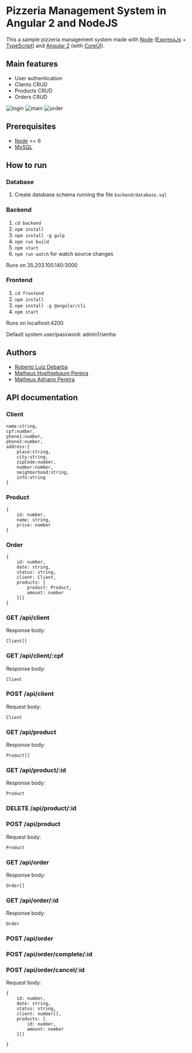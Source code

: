 # Pizzeria Management System in Angular 2 and NodeJS

This a sample pizzeria management system made with [Node](https://nodejs.org) ([ExpressJs](http://expressjs.com/pt-br/) + [TypeScript](https://www.typescriptlang.org/)) and [Angular 2](https://angular.io/) (with [CoreUI](http://coreui.io/)).

## Main features

* User authentication
* Clients CRUD
* Products CRUD
* Orders CRUD

![login](https://github.com/RobertoDebarba/pizzeria-management-angular/blob/master/screenshot/login.png)
![main](https://github.com/RobertoDebarba/pizzeria-management-angular/blob/master/screenshot/main.png)
![order](https://github.com/RobertoDebarba/pizzeria-management-angular/blob/master/screenshot/order.png)

## Prerequisites

* [Node](https://nodejs.org) >= 6
* [MySQL](https://www.mysql.com/)

## How to run

### Database

1. Create database schema running the file `backend/database.sql`

### Backend

1. `cd backend`
1. `npm install`
1. `npm install -g gulp`
1. `npm run build`
1. `npm start`
1. `npm run watch` for watch source changes

Runs on 35.203.100.140:3000

### Frontend

1. `cd frontend`
1. `npm install`
1. `npm install -g @angular/cli`
1. `npm start`

Runs on localhost:4200

Default system user/password: admin1/senha

## Authors

* [Roberto Luiz Debarba](https://github.com/RobertoDebarba)
* [Matheus Hoeltgebaum Pereira](https://github.com/matheushoeltgebaum)
* [Matheus Adriano Pereira](https://github.com/Itatakaru)

## API documentation

### Client

    name:string,
    cpf:number,
    phone1:number,
    phone2:number,
    address:{
        place:string,
        city:string,
        zipCode:number,
        number:number,
        neighborhood:string,
        info:string
    }

### Product

    {
        id: number,
        name: string,
        price: number
    }

### Order

    {
        id: number,
        date: string,
        status: string,
        client: Client,
        products: {
            product: Product,
            amount: number
        }[]
    }

### GET /api/client

Response body:

    Client[]

### GET /api/client/:cpf

Response body:

    Client

### POST /api/client

Request body:

    Client

### GET /api/product

Response body:

    Product[]

### GET /api/product/:id

Response body:

    Product

### DELETE /api/product/:id

### POST /api/product

Request body:

    Product

### GET /api/order

Response body:

    Order[]

### GET /api/order/:id

Response body:

    Order

### POST /api/order

### POST /api/order/complete/:id

### POST /api/order/cancel/:id

Request body:

    {
        id: number,
        date: string,
        status: string,
        client: number[],
        products: {
            id: number,
            amount: number
        }[]

    }

